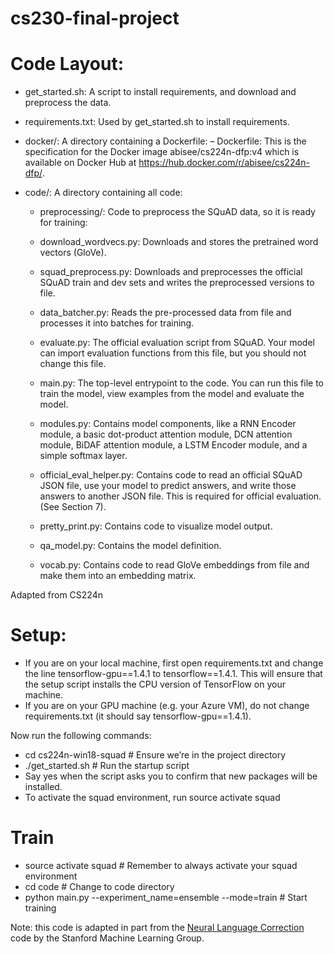 # cs230-final-project

# Code Layout:
* get_started.sh: A script to install requirements, and download and preprocess the data.
* requirements.txt: Used by get_started.sh to install requirements.
* docker/: A directory containing a Dockerfile:
– Dockerfile: This is the specification for the Docker image abisee/cs224n-dfp:v4
which is available on Docker Hub at https://hub.docker.com/r/abisee/cs224n-dfp/.

* code/: A directory containing all code:
  * preprocessing/: Code to preprocess the SQuAD data, so it is ready for training:
  * download_wordvecs.py: Downloads and stores the pretrained word vectors (GloVe).
  * squad_preprocess.py: Downloads and preprocesses the official SQuAD train and
  dev sets and writes the preprocessed versions to file.
  * data_batcher.py: Reads the pre-processed data from file and processes it into batches
  for training.
  * evaluate.py: The official evaluation script from SQuAD. Your model can import  evaluation functions from this file, but you should not change this file.
  * main.py: The top-level entrypoint to the code. You can run this file to train the model, view examples from the model and evaluate the model.
  * modules.py: Contains model components, like a RNN Encoder module, a
  basic dot-product attention module, DCN attention module, BiDAF attention module, a LSTM Encoder module, and a simple softmax layer.

  * official_eval_helper.py: Contains code to read an official SQuAD JSON file, use
  your model to predict answers, and write those answers to another JSON file. This is
  required for official evaluation. (See Section 7).
  * pretty_print.py: Contains code to visualize model output.
  * qa_model.py: Contains the model definition.
  * vocab.py: Contains code to read GloVe embeddings from file and make them into an
    embedding matrix.

Adapted from CS224n

# Setup:
* If you are on your local machine, first open requirements.txt and change the line
tensorflow-gpu==1.4.1 to tensorflow==1.4.1. This will ensure that the setup script
installs the CPU version of TensorFlow on your machine.
* If you are on your GPU machine (e.g. your Azure VM), do not change requirements.txt
(it should say tensorflow-gpu==1.4.1).

Now run the following commands:
* cd cs224n-win18-squad # Ensure we’re in the project directory
* ./get_started.sh # Run the startup script
* Say yes when the script asks you to confirm that new packages will be installed.
* To activate the squad environment, run source activate squad

# Train
* source activate squad # Remember to always activate your squad environment
* cd code # Change to code directory
* python main.py --experiment_name=ensemble --mode=train # Start training

Note: this code is adapted in part from the [Neural Language Correction](https://github.com/stanfordmlgroup/nlc/) code by the Stanford Machine Learning Group.
